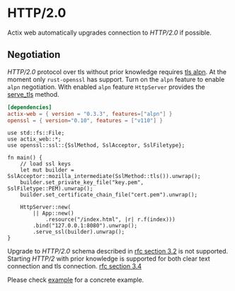 # HTTP/2.0

Actix web automatically upgrades connection to *HTTP/2.0* if possible.

## Negotiation

*HTTP/2.0* protocol over tls without prior knowledge requires
[tls alpn](https://tools.ietf.org/html/rfc7301). At the moment only
`rust-openssl` has support. Turn on the `alpn` feature to enable `alpn` negotiation.
With enabled `alpn` feature `HttpServer` provides the
[serve_tls](../actix_web/struct.HttpServer.html#method.serve_tls) method.

```toml
[dependencies]
actix-web = { version = "0.3.3", features=["alpn"] }
openssl = { version="0.10", features = ["v110"] }
```

```rust,ignore
use std::fs::File;
use actix_web::*;
use openssl::ssl::{SslMethod, SslAcceptor, SslFiletype};

fn main() {
    // load ssl keys
    let mut builder = SslAcceptor::mozilla_intermediate(SslMethod::tls()).unwrap();
    builder.set_private_key_file("key.pem", SslFiletype::PEM).unwrap();
    builder.set_certificate_chain_file("cert.pem").unwrap();

    HttpServer::new(
        || App::new()
            .resource("/index.html", |r| r.f(index)))
        .bind("127.0.0.1:8080").unwrap();
        .serve_ssl(builder).unwrap();
}
```

Upgrade to *HTTP/2.0* schema described in
[rfc section 3.2](https://http2.github.io/http2-spec/#rfc.section.3.2) is not supported.
Starting *HTTP/2* with prior knowledge is supported for both clear text connection
and tls connection. [rfc section 3.4](https://http2.github.io/http2-spec/#rfc.section.3.4)

Please check [example](https://github.com/actix/actix-web/tree/master/examples/tls)
for a concrete example.
